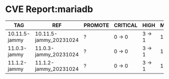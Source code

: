# CVE Report:mariadb
|      TAG      |          REF           | PROMOTE | CRITICAL |  HIGH  |  MEDIUM  |   LOW    | UNKNOWN |
|---------------|------------------------|---------|----------|--------|----------|----------|---------|
| 10.11.5-jammy | 10.11.5-jammy_20231024 | ?       | 0 -> 0   | 3 -> 1 | 16 -> 16 | 25 -> 25 | 0 -> 0  |
| 11.0.3-jammy  | 11.0.3-jammy_20231024  | ?       | 0 -> 0   | 3 -> 1 | 16 -> 16 | 25 -> 25 | 0 -> 0  |
| 11.1.2-jammy  | 11.1.2-jammy_20231024  | ?       | 0 -> 0   | 3 -> 1 | 16 -> 16 | 25 -> 25 | 0 -> 0  |

